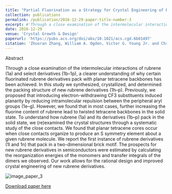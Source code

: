 ```yaml
---
title: "Partial Fluorination as a Strategy for Crystal Engineering of Rubrene Derivatives"
collection: publications
permalink: /publication/2016-12-29-paper-title-number-3
excerpt: #'Through a close examination of the intermolecular interactions of rubrene (1a) and select derivatives (1b–1p), a clearer understanding of why certain fluorinated rubrene derivatives pack with planar tetracene backbones has been achieved. In this study we synthesized, crystallized, and determined the packing structure of new rubrene derivatives (1h–p). Previously, we proposed that introducing electron-withdrawing CF3 substituents induced planarity by reducing intramolecular repulsion between the peripheral aryl groups (1e–g). However, we found that in most cases, further increasing the fluorine content of rubrene lead to twisted tetracene backbones in the solid state. To understand how rubrene (1a) and its derivatives (1b–p) pack in the solid state, we (re)examined the crystal structures through a systematic study of the close contacts. We found that planar tetracene cores occur when close contacts organize to produce an S symmetry element about a given rubrene molecule. We report the first instance of rubrene derivatives (1l and 1n) that pack in a two-dimensional brick motif. The prospects for new rubrene derivatives in semiconductors were estimated by calculating the reorganization energies of the monomers and transfer integrals of the dimers we observed. Our work allows for the rational design and improved crystal engineering of new rubrene derivatives.'
date: 2016-12-29
venue: 'Crystal Growth & Design'
paperurl: 'https://pubs.acs.org/doi/abs/10.1021/acs.cgd.6b01497'
citation: 'Zhuoran Zhang, William A. Ogden, Victor G. Young Jr. and Christopher J. Douglas &quot;Partial Fluorination as a Strategy for Crystal Engineering of Rubrene Derivatives&quot; <i>Cryst. Growth Des.</i> <strong>2017</strong>, <i>17</i>, 643-658.'
---
```

Abstract

Through a close examination of the intermolecular interactions of rubrene (1a) and select derivatives (1b–1p), a clearer understanding of why certain fluorinated rubrene derivatives pack with planar tetracene backbones has been achieved. In this study we synthesized, crystallized, and determined the packing structure of new rubrene derivatives (1h–p). Previously, we proposed that introducing electron-withdrawing CF3 substituents induced planarity by reducing intramolecular repulsion between the peripheral aryl groups (1e–g). However, we found that in most cases, further increasing the fluorine content of rubrene lead to twisted tetracene backbones in the solid state. To understand how rubrene (1a) and its derivatives (1b–p) pack in the solid state, we (re)examined the crystal structures through a systematic study of the close contacts. We found that planar tetracene cores occur when close contacts organize to produce an S symmetry element about a given rubrene molecule. We report the first instance of rubrene derivatives (1l and 1n) that pack in a two-dimensional brick motif. The prospects for new rubrene derivatives in semiconductors were estimated by calculating the reorganization energies of the monomers and transfer integrals of the dimers we observed. Our work allows for the rational design and improved crystal engineering of new rubrene derivatives.

![image_paper_3](https://pubs.acs.org/na101/home/literatum/publisher/achs/journals/content/cgdefu/2017/cgdefu.2017.17.issue-2/acs.cgd.6b01497/20170126/images/medium/cg-2016-014975_0023.gif)

[Download paper here](http://academicpages.github.io/files/paper3.pdf)
